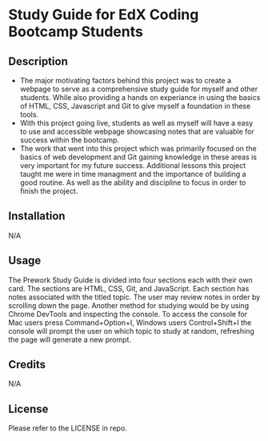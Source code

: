 # Study Guide for EdX Coding Bootcamp Students

## Description

- The major motivating factors behind this project was to create a webpage to serve as a comprehensive study guide for myself and other students. While also providing a hands on experiance in using the basics of HTML, CSS, Javascript and Git to give myself a foundation in these tools.   
- With this project going live, students as well as myself will have a easy to use and accessible webpage showcasing notes that are valuable for success within the bootcamp. 
- The work that went into this project which was primarily focused on the basics of web development and Git gaining knowledge in these areas is very important for my future success. Additional lessons this project taught me were in time managment and the importance of building a good routine. As well as the ability and discipline to focus in order to finish the project.

## Installation

N/A

## Usage
The Prework Study Guide is divided into four sections each with their own card. The sections are HTML, CSS, Git, and JavaScript. Each section has notes associated with the titled topic. The user may review notes in order by scrolling down the page. Another method for studying would be by using Chrome DevTools and inspecting the console. To access the console for Mac users press Command+Option+I, Windows users Control+Shift+I the console will prompt the user on which topic to study at random, refreshing the page will generate a new prompt.

## Credits

N/A

## License

Please refer to the LICENSE in repo. 

